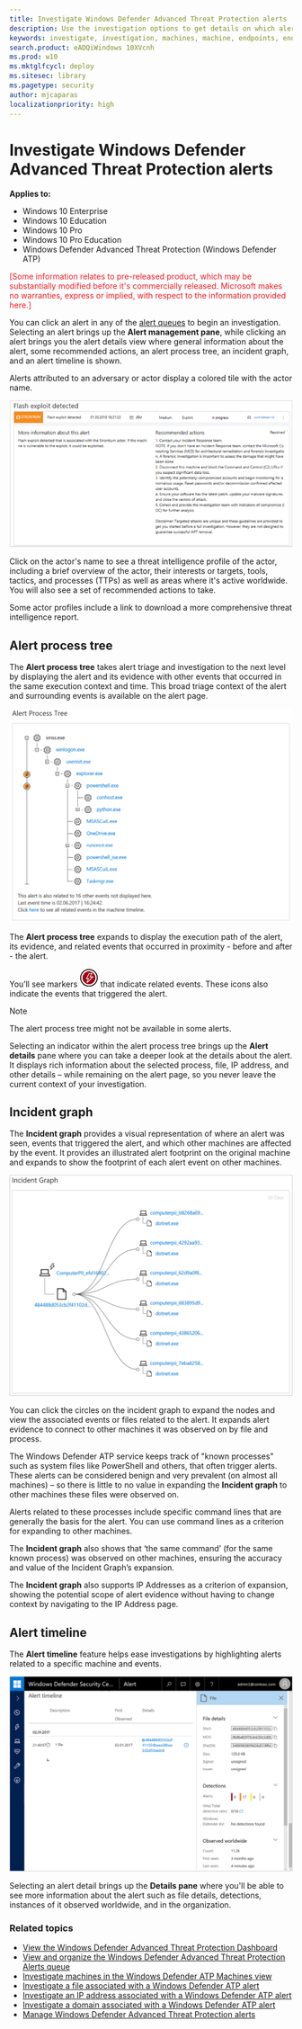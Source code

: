 ```yaml
---
title: Investigate Windows Defender Advanced Threat Protection alerts
description: Use the investigation options to get details on which alerts are affecting your network, what they mean, and how to resolve them.
keywords: investigate, investigation, machines, machine, endpoints, endpoint, alerts queue, dashboard, IP address, file, submit, submissions, deep analysis, timeline, search, domain, URL, IP
search.product: eADQiWindows 10XVcnh
ms.prod: w10
ms.mktglfcycl: deploy
ms.sitesec: library
ms.pagetype: security
author: mjcaparas
localizationpriority: high
---
```


# Investigate Windows Defender Advanced Threat Protection alerts

**Applies to:**

- Windows 10 Enterprise
- Windows 10 Education
- Windows 10 Pro
- Windows 10 Pro Education
- Windows Defender Advanced Threat Protection (Windows Defender ATP)

<span style="color:#ED1C24;">[Some information relates to pre-released product, which may be substantially modified before it's commercially released. Microsoft makes no warranties, express or implied, with respect to the information provided here.]</span>

You can click an alert in any of the [alert queues](alerts-queue-windows-defender-advanced-threat-protection.md) to begin an investigation. Selecting an alert brings up the **Alert management pane**, while clicking an alert brings you the alert details view where general information about the alert, some recommended actions, an alert process tree, an incident graph, and an alert timeline is shown.  

Alerts attributed to an adversary or actor display a colored tile with the actor name.

![A detailed view of an alert when clicked](images/alert-details.png)

Click on the actor's name to see a threat intelligence profile of the actor, including a brief overview of the actor, their interests or targets, tools, tactics, and processes (TTPs) as well as areas where it's active worldwide. You will also see a set of recommended actions to take.

Some actor profiles include a link to download a more comprehensive threat intelligence report.

## Alert process tree
The **Alert process tree** takes alert triage and investigation to the next level by displaying the alert and its evidence with other events that occurred in the same execution context and time. This broad triage context of the alert and surrounding events is available on the alert page.

![Image of the alert process tree](images/atp-alert-process-tree.png)

The **Alert process tree** expands to display the execution path of the alert, its evidence, and related events that occurred in proximity - before and after - the alert.

You’ll see markers ![Image of thunderbolt icon](images/atp-thunderbolt-icon.png) that indicate related events. These icons also indicate the events that triggered the alert.

>[!NOTE]
>The alert process tree might not be available in some alerts.

Selecting an indicator within the alert process tree brings up the **Alert details** pane where you can take a deeper look at the details about the alert. It displays rich information about the selected process, file, IP address, and other details – while remaining on the alert page, so you never leave the current context of your investigation.


## Incident graph
The **Incident graph** provides a visual representation of where an alert was seen, events that triggered the alert, and which other machines are affected by the event. It provides an illustrated alert footprint on the original machine and expands to show the footprint of each alert event on other machines.

![Image of the Incident graph](images/atp-incident-graph.png)

You can click the circles on the incident graph to expand the nodes and view the associated events or files related to the alert. It expands alert evidence to connect to other machines it was observed on by file and process.

The Windows Defender ATP service keeps track of "known processes" such as system files like PowerShell and others, that often trigger alerts. These alerts can be considered benign and very prevalent (on almost all machines) – so there is little to no value in expanding the **Incident graph** to other machines these files were observed on.

Alerts related to these processes include specific command lines that are generally the basis for the alert. You can use command lines as a criterion for expanding to other machines.

The **Incident graph** also shows that ‘the same command’ (for the same known process) was observed on other machines, ensuring the accuracy and value of the Incident Graph’s expansion.

The **Incident graph** also supports IP Addresses as a criterion of expansion, showing the potential scope of alert evidence without having to change context by navigating to the IP Address page.


## Alert timeline
The **Alert timeline** feature helps ease investigations by highlighting alerts related to a specific machine and events.

![Image of alert timeline](images/atp-alert-timeline.png)

Selecting an alert detail brings up the **Details pane** where you'll be able to see more information about the alert such as file details, detections, instances of it observed worldwide, and in the organization.

### Related topics
- [View the Windows Defender Advanced Threat Protection Dashboard](dashboard-windows-defender-advanced-threat-protection.md)
- [View and organize the Windows Defender Advanced Threat Protection Alerts queue](alerts-queue-windows-defender-advanced-threat-protection.md)
- [Investigate machines in the Windows Defender ATP Machines view](investigate-machines-windows-defender-advanced-threat-protection.md)
- [Investigate a file associated with a Windows Defender ATP alert](investigate-files-windows-defender-advanced-threat-protection.md)
- [Investigate an IP address associated with a Windows Defender ATP alert](investigate-ip-windows-defender-advanced-threat-protection.md)
- [Investigate a domain associated with a Windows Defender ATP alert](investigate-domain-windows-defender-advanced-threat-protection.md)
- [Manage Windows Defender Advanced Threat Protection alerts](manage-alerts-windows-defender-advanced-threat-protection.md)
